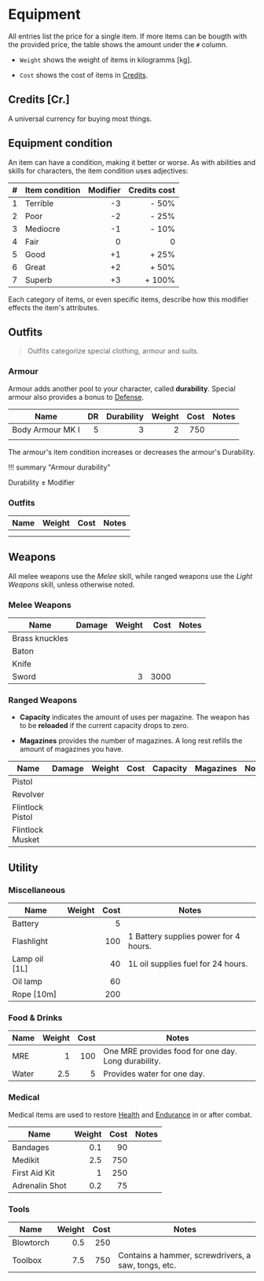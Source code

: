 # Equipment

<!-- Economy: Use real-life worth for items, multiply by 10 and round to nearest integer. -->

All entries list the price for a single item. If more items can be bougth with
the provided price, the table shows the amount under the `#` column.

* `Weight` shows the weight of items in kilogramms [kg].

* `Cost` shows the cost of items in [Credits](#credits).

## Credits [Cr.]

A universal currency for buying most things.

## Equipment condition

An item can have a condition, making it better or worse. As with abilities and
skills for characters, the item condition uses adjectives:

|    # | Item condition | Modifier | Credits cost |
|-----:|----------------|---------:|-------------:|
|    1 | Terrible       |       -3 |        - 50% |
|    2 | Poor           |       -2 |        - 25% |
|    3 | Mediocre       |       -1 |        - 10% |
|    4 | Fair           |        0 |            0 |
|    5 | Good           |       +1 |        + 25% |
|    6 | Great          |       +2 |        + 50% |
|    7 | Superb         |       +3 |       + 100% |

Each category of items, or even specific items, describe how this modifier
effects the item's attributes.

## Outfits

> Outfits categorize special clothing, armour and suits.

### Armour

Armour adds another pool to your character, called **durability**. Special
armour also provides a bonus to [Defense](/crisis#defence).

| Name             |   DR | Durability | Weight | Cost | Notes |
|------------------|-----:|-----------:|-------:|-----:|-------|
| Body Armour MK I |    5 |          3 |      2 |  750 |       |
|                  |      |            |        |      |       |

The armour's item condition increases or decreases the armour's Durability.

!!! summary "Armour durability"
    <div class="formula formula-top formula-bottom">
        <span data-bracket-bottom="Armour Base">Durability</span> ±
        <span data-bracket-top="Item condition">Modifier</span>
    </div>

### Outfits

| Name | Weight | Cost | Notes |
|------|-------:|-----:|-------|
|      |        |      |       |
|      |        |      |       |

## Weapons

All melee weapons use the *Melee* skill, while ranged weapons use the *Light
Weapons* skill, unless otherwise noted.

### Melee Weapons

| Name           | Damage | Weight | Cost | Notes |
|----------------|-------:|-------:|-----:|-------|
| Brass knuckles |        |        |      |       |
| Baton          |        |        |      |       |
| Knife          |        |        |      |       |
| Sword          |        |      3 | 3000 |       |

### Ranged Weapons

* **Capacity** indicates the amount of uses per magazine. The weapon has to be
  **reloaded** if the current capacity drops to zero.

* **Magazines** provides the number of magazines. A long rest refills the amount
  of magazines you have.

| Name             | Damage | Weight | Cost | Capacity | Magazines | Notes |
|------------------|-------:|-------:|-----:|---------:|----------:|-------|
| Pistol           |        |        |      |          |           |       |
| Revolver         |        |        |      |          |           |       |
| Flintlock Pistol |        |        |      |          |           |       |
| Flintlock Musket |        |        |      |          |           |       |

## Utility

### Miscellaneous

| Name          | Weight | Cost | Notes                                 |
|---------------|-------:|-----:|---------------------------------------|
| Battery       |        |    5 |                                       |
| Flashlight    |        |  100 | 1 Battery supplies power for 4 hours. |
| Lamp oil [1L] |        |   40 | 1L oil supplies fuel for 24 hours.    |
| Oil lamp      |        |   60 |                                       |
| Rope [10m]    |        |  200 |                                       |

### Food & Drinks

| Name  | Weight | Cost | Notes                                               |
|-------|-------:|-----:|-----------------------------------------------------|
| MRE   |      1 |  100 | One MRE provides food for one day. Long durability. |
| Water |    2.5 |    5 | Provides water for one day.                         |

### Medical

Medical items are used to restore [Health](/character#health) and
[Endurance](/character#endurance) in or after combat.

| Name           | Weight | Cost | Notes |
|----------------|-------:|-----:|-------|
| Bandages       |    0.1 |   90 |       |
| Medikit        |    2.5 |  750 |       |
| First Aid Kit  |      1 |  250 |       |
| Adrenalin Shot |    0.2 |   75 |       |

### Tools

| Name      | Weight | Cost | Notes                                               |
|-----------|-------:|-----:|-----------------------------------------------------|
| Blowtorch |    0.5 |  250 |                                                     |
| Toolbox   |    7.5 |  750 | Contains a hammer, screwdrivers, a saw, tongs, etc. |

